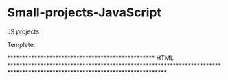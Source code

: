 # Small-projects-JavaScript
JS projects


Templete:


<html>
<body>
************************************************* HTML ****************************************************************************************************************************
</body>
<script>
********************************************************************** JS *********************************************************************************************************
</script>
<style>
************************************************************************************ CSS ******************************************************************************************
</style>
</html>
